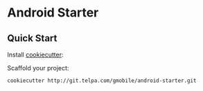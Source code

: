 # Android Starter

## Quick Start

Install [cookiecutter](https://github.com/audreyr/cookiecutter):


Scaffold your project:
```
cookiecutter http://git.telpa.com/gmobile/android-starter.git
```